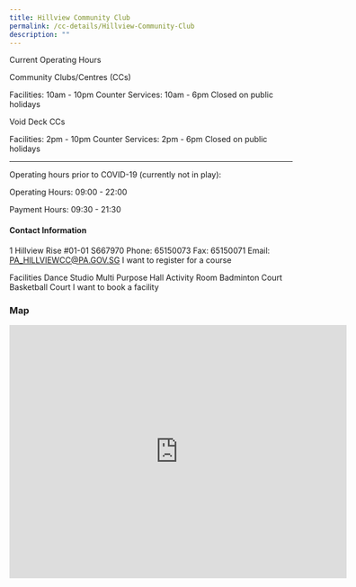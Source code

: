 ```yaml
---
title: Hillview Community Club
permalink: /cc-details/Hillview-Community-Club
description: ""
---
```

Current Operating Hours

Community Clubs/Centres (CCs)

Facilities: 10am - 10pm
Counter Services: 10am - 6pm
Closed on public holidays

Void Deck CCs

Facilities: 2pm - 10pm
Counter Services: 2pm - 6pm
Closed on public holidays

-------

Operating hours prior to COVID-19 (currently not in play):

Operating Hours: 09:00 - 22:00

Payment Hours: 09:30 - 21:30

#### Contact Information
 1 Hillview Rise #01-01 S667970
Phone: 65150073
Fax: 65150071
Email: PA_HILLVIEWCC@PA.GOV.SG
I want to register for a course

Facilities
Dance Studio
Multi Purpose Hall
Activity Room
Badminton Court
Basketball Court
I want to book a facility

### Map
<iframe src="https://www.google.com/maps/embed?pb=!1m18!1m12!1m3!1d3988.691110325004!2d103.762071615331!3d1.3619893619142933!2m3!1f0!2f0!3f0!3m2!1i1024!2i768!4f13.1!3m3!1m2!1s0x31da10528437cb01%3A0xa76064196052afc8!2sHillview%20Community%20Club!5e0!3m2!1sen!2ssg!4v1661503645954!5m2!1sen!2ssg" width="600" height="450" style="border:0;" allowfullscreen="" loading="lazy" ></iframe>